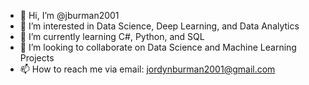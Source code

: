 - 👋 Hi, I’m @jburman2001
- 👀 I’m interested in Data Science, Deep Learning, and Data Analytics
- 🌱 I’m currently learning C#, Python, and SQL
- 💞️ I’m looking to collaborate on Data Science and Machine Learning Projects
- 📫 How to reach me via email: jordynburman2001@gmail.com

<!---
jburman2001/jburman2001 is a ✨ special ✨ repository because its `README.md` (this file) appears on your GitHub profile.
You can click the Preview link to take a look at your changes.
--->
